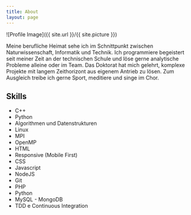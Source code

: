 ```yaml
---
title: About
layout: page
---
```

![Profile Image]({{ site.url }}/{{ site.picture }})

<p>Meine berufliche Heimat sehe ich im Schnittpunkt zwischen Naturwissenschaft,
Informatik und Technik. Ich programmiere begeistert seit meiner Zeit an der
technischen Schule und löse gerne analytische Probleme alleine oder im Team. Das
Doktorat hat mich gelehrt, komplexe Projekte mit langem Zeithorizont aus eigenem
Antrieb zu lösen. Zum Ausgleich treibe ich gerne Sport, meditiere und singe im
Chor.</p>

<h2>Skills</h2>

<ul class="skill-list">
	<li>C++</li>
	<li>Python</li>
	<li>Algorithmen und Datenstrukturen</li>
	<li>Linux</li>
	<li>MPI</li>
	<li>OpenMP</li>
	<li>HTML</li>
	<li>Responsive (Mobile First)</li>
	<li>CSS</li>
	<li>Javascript</li>
	<li>NodeJS</li>
	<li>Git</li>
	<li>PHP</li>
	<li>Python</li>
	<li>MySQL - MongoDB</li>
	<li>TDD e Continuous Integration</li>
</ul>
